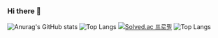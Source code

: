 ### Hi there 👋
![Anurag's GitHub stats](https://github-readme-stats.vercel.app/api?username=hjp1016&theme=outrun)
![Top Langs](https://github-readme-stats.vercel.app/api/top-langs/?username=hjp1016&layout=compact&theme=tokyonight)
[![Solved.ac
프로필](http://mazassumnida.wtf/api/v2/generate_badge?boj=ajfen1016)](https://solved.ac/ajfen1016)
![Top Langs](https://github-readme-stats.vercel.app/api/top-langs/?username=hjp1016&layout=compact&theme=tokyonight)


<!--
**hjp1016/hjp1016** is a ✨ _special_ ✨ repository because its `README.md` (this file) appears on your GitHub profile.

Here are some ideas to get you started:

- 🔭 I’m currently working on ...
- 🌱 I’m currently learning ...
- 👯 I’m looking to collaborate on ...
- 🤔 I’m looking for help with ...
- 💬 Ask me about ...
- 📫 How to reach me: ...
- 😄 Pronouns: ...
- ⚡ Fun fact: ...
-->
